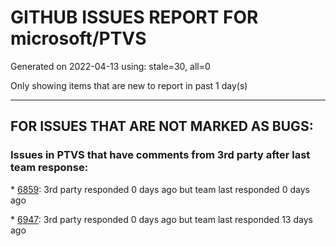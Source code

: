
# GITHUB ISSUES REPORT FOR microsoft/PTVS


Generated on 2022-04-13 using: stale=30, all=0


Only showing items that are new to report in past 1 day(s)


---

## FOR ISSUES THAT ARE NOT MARKED AS BUGS:


### Issues in PTVS that have comments from 3rd party after last team response:


\* [6859](https://github.com/microsoft/PTVS/issues/6859 "VS 2022 with a python project starts Node.exe using one CPU core"): 3rd party responded 0 days ago but team last responded 0 days ago

\* [6947](https://github.com/microsoft/PTVS/issues/6947 "LSP getSemanticToken constantly being requested by client"): 3rd party responded 0 days ago but team last responded 13 days ago
